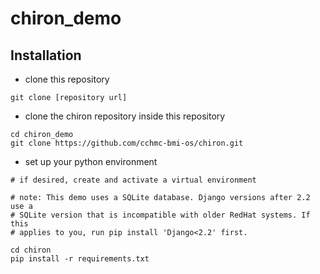 # chiron_demo

## Installation

- clone this repository
```
git clone [repository url]
```
- clone the chiron repository inside this repository
```
cd chiron_demo
git clone https://github.com/cchmc-bmi-os/chiron.git
```
- set up your python environment
```
# if desired, create and activate a virtual environment

# note: This demo uses a SQLite database. Django versions after 2.2 use a 
# SQLite version that is incompatible with older RedHat systems. If this
# applies to you, run pip install 'Django<2.2' first.

cd chiron
pip install -r requirements.txt
```
